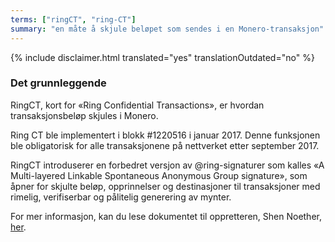 ```yaml
---
terms: ["ringCT", "ring-CT"]
summary: "en måte å skjule beløpet som sendes i en Monero-transaksjon"
---
```


{% include disclaimer.html translated="yes" translationOutdated="no" %}
### Det grunnleggende
RingCT, kort for «Ring Confidential Transactions», er hvordan transaksjonsbeløp skjules i Monero.

Ring CT ble implementert i blokk #1220516 i januar 2017. Denne funksjonen ble obligatorisk for alle transaksjonene på nettverket etter september 2017.

RingCT introduserer en forbedret versjon av @ring-signaturer som kalles «A Multi-layered Linkable Spontaneous Anonymous Group signature», som åpner for skjulte beløp, opprinnelser og destinasjoner til transaksjoner med rimelig, verifiserbar og pålitelig generering av mynter.

For mer informasjon, kan du lese dokumentet til oppretteren, Shen Noether, [her](https://eprint.iacr.org/2015/1098).
